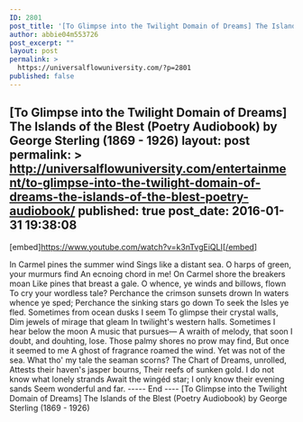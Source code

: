 ```yaml
---
ID: 2801
post_title: '[To Glimpse into the Twilight Domain of Dreams] The Islands of the Blest  (Poetry Audiobook)'
author: abbie04m553726
post_excerpt: ""
layout: post
permalink: >
  https://universalflowuniversity.com/?p=2801
published: false
---
```

[To Glimpse into the Twilight Domain of Dreams] The Islands of the Blest (Poetry Audiobook) by George Sterling (1869 - 1926)
layout: post
permalink: >
  http://universalflowuniversity.com/entertainment/to-glimpse-into-the-twilight-domain-of-dreams-the-islands-of-the-blest-poetry-audiobook/
published: true
post_date: 2016-01-31 19:38:08
---
[embed]https://www.youtube.com/watch?v=k3nTvgEiQLI[/embed]<br>
<p>In Carmel pines the summer wind
    Sings like a distant sea.
O harps of green, your murmurs find
    An ecnoing chord in me!
On Carmel shore the breakers moan
    Like pines that breast a gale.
O whence, ye winds and billows, flown
    To cry your wordless tale?
Perchance the crimson sunsets drown
    In waters whence ye sped;
Perchance the sinking stars go down
    To seek the Isles ye fled.
Sometimes from ocean dusks I seem
    To glimpse their crystal walls,
Dim jewels of mirage that gleam
    In twilight's western halls.
Sometimes I hear below the moon
    A music that pursues—
A wraith of melody, that soon
    I doubt, and douhting, lose.
Those palmy shores no prow may find,
    But once it seemed to me
A ghost of fragrance roamed the wind.
    Yet was not of the sea.
What tho' my tale the seaman scorns?
    The Chart of Dreams, unrolled,
Attests their haven's jasper bourns,
    Their reefs of sunken gold.
I do not know what lonely strands
    Await the wingéd star;
I only know their evening sands
    Seem wonderful and far.
----- End ----
[To Glimpse into the Twilight Domain of Dreams] The Islands of the Blest (Poetry Audiobook) by George Sterling (1869 - 1926)</p>